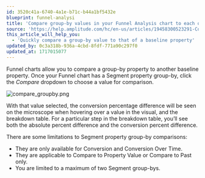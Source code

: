 ```yaml
---
id: 3520c41a-6740-4a1e-b71c-b44a1bf5432e
blueprint: funnel-analysi
title: 'Compare group-by values in your Funnel Analysis chart to each other'
source: 'https://help.amplitude.com/hc/en-us/articles/19458300523291-Compare-group-by-values-in-your-Funnel-Analysis-chart-to-each-other'
this_article_will_help_you:
  - 'Quickly compare a group-by value to that of a baseline property'
updated_by: 0c3a318b-936a-4cbd-8fdf-771a90c297f0
updated_at: 1717015077
---
```

Funnel charts allow you to compare a group-by property to another baseline property. Once your Funnel chart has a Segment property group-by, click the *Compare* dropdown to choose a value for comparison.

![compare_groupby.png](/output/img/funnel-analysis/compare-groupby-png.png)

With that value selected, the conversion percentage difference will be seen on the microscope when hovering over a value in the visual, and the breakdown table. For a particular step in the breakdown table, you’ll see both the absolute percent difference and the conversion percent difference.  
  
There are some limitations to Segment property group-by comparisons:

* They are only available for Conversion and Conversion Over Time.
* They are applicable to Compare to Property Value or Compare to Past only.
* You are limited to a maximum of two Segment group-bys.